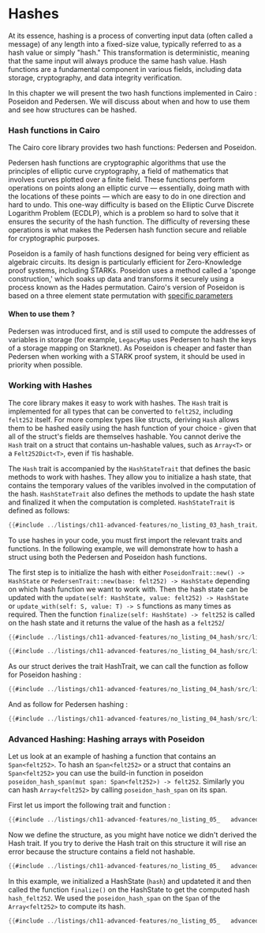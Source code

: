 # Hashes

At its essence, hashing is a process of converting input data (often called a message) of any length into a fixed-size value, typically referred to as a hash value or simply "hash." This transformation is deterministic, meaning that the same input will always produce the same hash value. Hash functions are a fundamental component in various fields, including data storage, cryptography, and data integrity verification.

In this chapter we will present the two hash functions implemented in Cairo : Poseidon and Pedersen. We will discuss about when and how to use them and see how structures can be hashed.


### Hash functions in Cairo

The Cairo core library provides two hash functions: Pedersen and Poseidon.

Pedersen hash functions are cryptographic algorithms that use the principles of elliptic curve cryptography, a field of mathematics that involves curves plotted over a finite field. These functions perform operations on points along an elliptic curve — essentially, doing math with the locations of these points — which are easy to do in one direction and hard to undo. This one-way difficulty is based on the Elliptic Curve Discrete Logarithm Problem (ECDLP), which is a problem so hard to solve that it ensures the security of the hash function. The difficulty of reversing these operations is what makes the Pedersen hash function secure and reliable for cryptographic purposes.

Poseidon is a family of hash functions designed for being very efficient as algebraic circuits. Its design is particularly efficient for Zero-Knowledge proof systems, including STARKs. Poseidon uses a method called a 'sponge construction,' which soaks up data and transforms it securely using a process known as the Hades permutation. Cairo's version of Poseidon is based on a three element state permutation with [specific parameters](https://github.com/starkware-industries/poseidon/blob/main/poseidon3.txt)

#### When to use them ?

Pedersen was introduced first, and is still used to compute the addresses of variables in storage (for example, `LegacyMap` uses Pedersen to hash the keys of a storage mapping on Starknet). As Poseidon is cheaper and faster than Pedersen when working with a STARK proof system, it should be used in priority when possible.

### Working with Hashes

The core library makes it easy to work with hashes. The `Hash` trait is implemented for all types that can be converted to `felt252`, including `felt252` itself. For more complex types like structs, deriving `Hash` allows them to be hashed easily using the hash function of your choice - given that all of the struct's fields are themselves hashable. You cannot derive the `Hash` trait on a struct that contains un-hashable values, such as `Array<T>` or a `Felt252Dict<T>`, even if `T`is hashable.

The `Hash` trait is accompanied by the `HashStateTrait` that defines the basic methods to work with hashes. They allow you to initialize a hash state, that contains the temporary values of the varibles involved in the computation of the hash. `HashStateTrait` also defines the methods to update the hash state and finalized it when the computation is completed. `HashStateTrait` is defined as follows:

```rust
{{#include ../listings/ch11-advanced-features/no_listing_03_hash_trait/src/lib.cairo:hashtrait}}
```


To use hashes in your code, you must first import the relevant traits and functions. In the following example, we will demonstrate how to hash a struct using both the Pedersen and Poseidon hash functions.

The first step is to initialize the hash with either `PoseidonTrait::new() -> HashState` or `PedersenTrait::new(base: felt252) -> HashState` depending on which hash function we want to work with. Then the hash state can be updated with the `update(self: HashState, value: felt252) -> HashState` or `update_with(self: S, value: T) -> S` functions as many times as required. Then the function `finalize(self: HashState) -> felt252`  is called on the hash state and it returns the value of the hash as a `felt252`/



```rust
{{#include ../listings/ch11-advanced-features/no_listing_04_hash/src/lib.cairo:import}}
```

```rust
{{#include ../listings/ch11-advanced-features/no_listing_04_hash/src/lib.cairo:structure}}
```


As our struct derives the trait HashTrait, we can call the function as follow for Poseidon hashing :


```rust
{{#include ../listings/ch11-advanced-features/no_listing_04_hash/src/lib.cairo:example_poseidon}}
```

And as follow for Pedersen hashing :

```rust
{{#include ../listings/ch11-advanced-features/no_listing_04_hash/src/lib.cairo:example_perdersen}}

```

### Advanced Hashing: Hashing arrays with Poseidon

Let us look at an example of hashing a function that contains an `Span<felt252>`.
To hash an `Span<felt252>` or a struct that contains an `Span<felt252>` you can use the build-in function in poseidon
` poseidon_hash_span(mut span: Span<felt252>) -> felt252`. Similarly you can hash `Array<felt252>` by calling `poseidon_hash_span` on its span.

First let us import the following trait and function :

```rust
{{#include ../listings/ch11-advanced-features/no_listing_05_   advanced_hash/src/lib.cairo:import}}
```

Now we define the structure, as you might have notice we didn't derived the Hash trait. If you try to derive the
Hash trait on this structure it will rise an error because the structure contains a field not hashable.


```rust
{{#include ../listings/ch11-advanced-features/no_listing_05_   advanced_hash/src/lib.cairo:structure}}

```

In this example, we initialized a HashState (`hash`) and updateted it and then called the function `finalize()` on the
HashState to get the computed hash `hash_felt252`. We used the `poseidon_hash_span` on the `Span` of the `Array<felt252>` to compute its hash.

```rust
{{#include ../listings/ch11-advanced-features/no_listing_05_   advanced_hash/src/lib.cairo:example_struct_array}}

```
